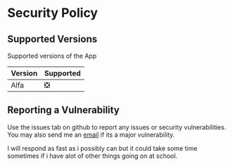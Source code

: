 # Security Policy

## Supported Versions

Supported versions of the App

| Version | Supported          |
| ------- | ------------------ |
| Alfa   | ❎                  |


## Reporting a Vulnerability

Use the issues tab on github to report any issues or security vulnerabilities. You may also send me an [email](emil.schutt@gmail.com) if its a major vulnerability.

I will respond as fast as i possibly can but it could take some time sometimes if i have alot of other things going on at school.

